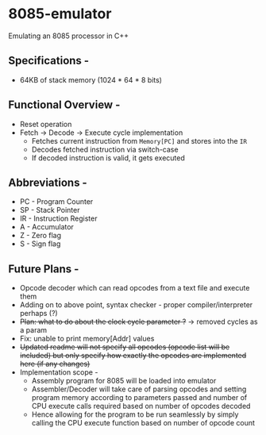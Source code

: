 # 8085-emulator
Emulating an 8085 processor in C++

## Specifications - 
- 64KB of stack memory (1024 * 64 * 8 bits)

## Functional Overview -
- Reset operation
- Fetch -> Decode -> Execute cycle implementation
    - Fetches current instruction from `Memory[PC]` and stores into the `IR`
    - Decodes fetched instruction via switch-case
    - If decoded instruction is valid, it gets executed

## Abbreviations - 
- PC - Program Counter
- SP - Stack Pointer
- IR - Instruction Register
- A - Accumulator
- Z - Zero flag
- S - Sign flag

## Future Plans -
- Opcode decoder which can read opcodes from a text file and execute them
- Adding on to above point, syntax checker - proper compiler/interpreter perhaps (?)
- ~~Plan: what to do about the clock cycle parameter ?~~ -> removed cycles as a param
- Fix: unable to print memory[Addr] values
- ~~Updated readme will not specify all opcodes (opcode list will be included) but only specify how exactly the opcodes are implemented here (if any changes)~~
- Implementation scope - 
    - Assembly program for 8085 will be loaded into emulator
    - Assembler/Decoder will take care of parsing opcodes and setting program memory according to parameters passed and number of CPU execute calls required based on number of opcodes decoded
    - Hence allowing for the program to be run seamlessly by simply calling the CPU execute function based on number of opcode count  